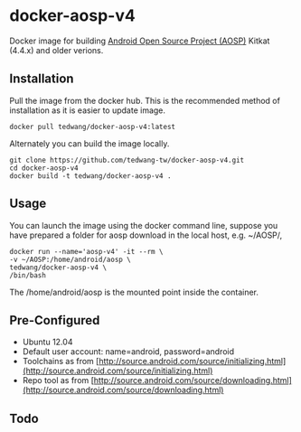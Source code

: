 docker-aosp-v4
==============

Docker image for building [Android Open Source Project (AOSP)](https://android.googlesource.com/ "Android Open Source Project (AOSP)") Kitkat (4.4.x) and older verions.

## Installation ##
Pull the image from the docker hub. This is the recommended method of installation as it is easier to update image.


    docker pull tedwang/docker-aosp-v4:latest

Alternately you can build the image locally.

    git clone https://github.com/tedwang-tw/docker-aosp-v4.git
    cd docker-aosp-v4
    docker build -t tedwang/docker-aosp-v4 .
    
## Usage ##
You can launch the image using the docker command line, suppose you have prepared a folder for aosp download in the local host, e.g. ~/AOSP/,

    docker run --name='aosp-v4' -it --rm \
    -v ~/AOSP:/home/android/aosp \
    tedwang/docker-aosp-v4 \
    /bin/bash

The /home/android/aosp is the mounted point inside the container.

## Pre-Configured ##
- Ubuntu 12.04
- Default user account: name=android, password=android
- Toolchains as from [http://source.android.com/source/initializing.html](http://source.android.com/source/initializing.html)
- Repo tool as from [http://source.android.com/source/downloading.html](http://source.android.com/source/downloading.html)
 
 
## Todo ##
